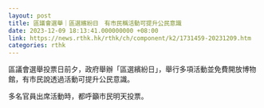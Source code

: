```yaml
---
layout: post
title: 區議會選舉｜區選繽紛日　有市民稱活動可提升公民意識
date: 2023-12-09 18:13:41.000000000 +08:00
link: https://news.rthk.hk/rthk/ch/component/k2/1731459-20231209.htm
categories: rthk
---
```


區議會選舉投票日前夕，政府舉辦「區選繽紛日」，舉行多項活動並免費開放博物館，有市民說透過活動可提升公民意識。

多名官員出席活動時，都呼籲市民明天投票。
